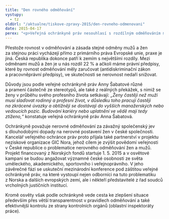 ```yaml
---
title: "Den rovného odměňování"
vystupy:
  - tz
oldUrl: "/aktualne/tiskove-zpravy-2015/den-rovneho-odmenovani"
date: 2015-04-17
perex: "<p>Veřejná ochránkyně práv nesouhlasí s rozdílným odměňováním mužů a žen za stejnou práci. Podporuje proto aktivitu neziskových organizací, které se osvětovými akcemi připojily k celosvětovému Dni rovnosti platů (Equal Pay Day). Ten byl v České republice stanoven na pátek 17. 4. 2015 – symbolicky jde o den, kdy podle propočtů dosáhnou ženy v České republice stejného platu nebo mzdy mužů za předchozí kalendářní rok.</p>"
---
```


<!-- imported from the old website -->

<p>Přestože rovnost v odměňování a zásada stejné odměny mužů a žen za stejnou práci vycházejí přímo z primárního práva Evropské unie, praxe je jiná. Česká republika dokonce patří k zemím s největšími rozdíly. Mezi odměnami mužů a žen je u nás rozdíl 22 % a ačkoli máme právní předpisy, které by rovnost odměňování měly zaručovat (antidiskriminační zákon a pracovněprávní předpisy), ve skutečnosti se nerovnost nedaří snižovat. </p><p>Důvody jsou podle veřejné ochránkyně práv Anny Šabatové různé a pramení částečně ze stereotypů, ale také z reálných překážek, s nimiž se ženy v průběhu svého profesního života setkávají: <i>„Ženy častěji než muži musí slaďovat rodinný a profesní život, v důsledku toho pracují častěji na zkrácené úvazky a obtížněji se dostávají do vyšších manažerských nebo vedoucích pozic. Budování kariéry nebo uplatnění ve vědě mají tedy ztíženo,“</i> konstatuje veřejná ochránkyně práv Anna Šabatová.</p><p>Ochránkyně považuje nerovné odměňování za závažný společenský jev s dlouhodobými dopady na nerovné postavení žen v české společnosti. Kancelář veřejného ochránce práv proto přijala také partnerství v projektu neziskové organizace GIC Nora, jehož cílem je zvýšit povědomí veřejnosti v České republice o problematice nerovného odměňování žen a mužů. Projekt financovaný z Norských fondů startuje 1. 5. 2015 a v osvětové kampani se budou angažovat významné české osobnosti ze světa uměleckého, akademického, sportovního i veřejnoprávního. V jeho závěrečné fázi se uskuteční mezinárodní konference pod záštitou veřejné ochránkyně práv, na které vystoupí nejen odborníci na tuto problematiku z Norska a dalších evropských zemí, ale i někteří představitelé z řad soudců vrcholných justičních institucí. </p><p>Kromě osvěty však podle ochránkyně vede cesta ke zlepšení situace především přes větší transparentnost v pravidlech odměňování a také efektivnější kontrolu ze strany kontrolních orgánů (oblastní inspektoráty práce).</p>
